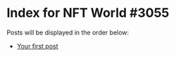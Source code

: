 # Index for NFT World #3055
Posts will be displayed in the order below:

- [Your first post](./001-first.md)

